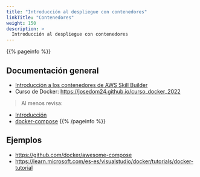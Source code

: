 ```yaml
---
title: "Introducción al despliegue con contenedores"
linkTitle: "Contenedores"
weight: 150
description: >
  Introducción al despliegue con contenedores
---
```


{{% pageinfo %}}
## Documentación general
* [Introducción a los contenedores de AWS Skill Builder](https://explore.skillbuilder.aws/learn/course/12488)
* Curso de Docker: https://josedom24.github.io/curso_docker_2022

> Al menos revisa:
* [Introducción ](https://josedom24.github.io/curso_docker_2022/sesion1/)
* [docker-compose](https://josedom24.github.io/curso_docker_2022/sesion4/)
{{% /pageinfo %}}



## Ejemplos 
* https://github.com/docker/awesome-compose
* https://learn.microsoft.com/es-es/visualstudio/docker/tutorials/docker-tutorial